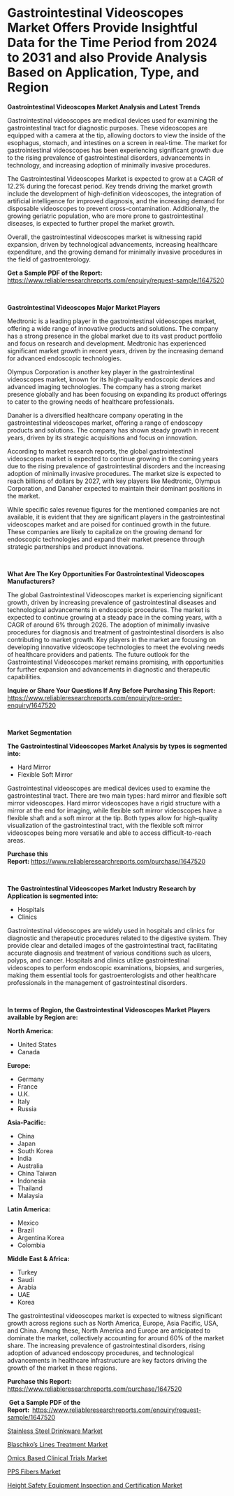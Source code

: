 <p><h1>Gastrointestinal Videoscopes Market Offers Provide Insightful Data for the Time Period from 2024 to 2031 and also Provide Analysis Based on Application, Type, and Region</h1></p><p><strong>Gastrointestinal Videoscopes Market Analysis and Latest Trends</strong></p>
<p><p>Gastrointestinal videoscopes are medical devices used for examining the gastrointestinal tract for diagnostic purposes. These videoscopes are equipped with a camera at the tip, allowing doctors to view the inside of the esophagus, stomach, and intestines on a screen in real-time. The market for gastrointestinal videoscopes has been experiencing significant growth due to the rising prevalence of gastrointestinal disorders, advancements in technology, and increasing adoption of minimally invasive procedures.</p><p>The Gastrointestinal Videoscopes Market is expected to grow at a CAGR of 12.2% during the forecast period. Key trends driving the market growth include the development of high-definition videoscopes, the integration of artificial intelligence for improved diagnosis, and the increasing demand for disposable videoscopes to prevent cross-contamination. Additionally, the growing geriatric population, who are more prone to gastrointestinal diseases, is expected to further propel the market growth.</p><p>Overall, the gastrointestinal videoscopes market is witnessing rapid expansion, driven by technological advancements, increasing healthcare expenditure, and the growing demand for minimally invasive procedures in the field of gastroenterology.</p></p>
<p><strong>Get a Sample PDF of the Report:&nbsp;</strong> <a href="https://www.reliableresearchreports.com/enquiry/request-sample/1647520">https://www.reliableresearchreports.com/enquiry/request-sample/1647520</a></p>
<p>&nbsp;</p>
<p><strong>Gastrointestinal Videoscopes Major Market Players</strong></p>
<p><p>Medtronic is a leading player in the gastrointestinal videoscopes market, offering a wide range of innovative products and solutions. The company has a strong presence in the global market due to its vast product portfolio and focus on research and development. Medtronic has experienced significant market growth in recent years, driven by the increasing demand for advanced endoscopic technologies.</p><p>Olympus Corporation is another key player in the gastrointestinal videoscopes market, known for its high-quality endoscopic devices and advanced imaging technologies. The company has a strong market presence globally and has been focusing on expanding its product offerings to cater to the growing needs of healthcare professionals.</p><p>Danaher is a diversified healthcare company operating in the gastrointestinal videoscopes market, offering a range of endoscopy products and solutions. The company has shown steady growth in recent years, driven by its strategic acquisitions and focus on innovation.</p><p>According to market research reports, the global gastrointestinal videoscopes market is expected to continue growing in the coming years due to the rising prevalence of gastrointestinal disorders and the increasing adoption of minimally invasive procedures. The market size is expected to reach billions of dollars by 2027, with key players like Medtronic, Olympus Corporation, and Danaher expected to maintain their dominant positions in the market.</p><p>While specific sales revenue figures for the mentioned companies are not available, it is evident that they are significant players in the gastrointestinal videoscopes market and are poised for continued growth in the future. These companies are likely to capitalize on the growing demand for endoscopic technologies and expand their market presence through strategic partnerships and product innovations.</p></p>
<p>&nbsp;</p>
<p><strong>What Are The Key Opportunities For Gastrointestinal Videoscopes Manufacturers?</strong></p>
<p><p>The global Gastrointestinal Videoscopes market is experiencing significant growth, driven by increasing prevalence of gastrointestinal diseases and technological advancements in endoscopic procedures. The market is expected to continue growing at a steady pace in the coming years, with a CAGR of around 6% through 2026. The adoption of minimally invasive procedures for diagnosis and treatment of gastrointestinal disorders is also contributing to market growth. Key players in the market are focusing on developing innovative videoscope technologies to meet the evolving needs of healthcare providers and patients. The future outlook for the Gastrointestinal Videoscopes market remains promising, with opportunities for further expansion and advancements in diagnostic and therapeutic capabilities.</p></p>
<p><strong>Inquire or Share Your Questions If Any Before Purchasing This Report:</strong> <a href="https://www.reliableresearchreports.com/enquiry/pre-order-enquiry/1647520">https://www.reliableresearchreports.com/enquiry/pre-order-enquiry/1647520</a></p>
<p>&nbsp;</p>
<p><strong>Market Segmentation</strong></p>
<p><strong>The Gastrointestinal Videoscopes Market Analysis by types is segmented into:</strong></p>
<p><ul><li>Hard Mirror</li><li>Flexible Soft Mirror</li></ul></p>
<p><p>Gastrointestinal videoscopes are medical devices used to examine the gastrointestinal tract. There are two main types: hard mirror and flexible soft mirror videoscopes. Hard mirror videoscopes have a rigid structure with a mirror at the end for imaging, while flexible soft mirror videoscopes have a flexible shaft and a soft mirror at the tip. Both types allow for high-quality visualization of the gastrointestinal tract, with the flexible soft mirror videoscopes being more versatile and able to access difficult-to-reach areas.</p></p>
<p><strong>Purchase this Report:&nbsp;</strong><a href="https://www.reliableresearchreports.com/purchase/1647520">https://www.reliableresearchreports.com/purchase/1647520</a></p>
<p>&nbsp;</p>
<p><strong>The Gastrointestinal Videoscopes Market Industry Research by Application is segmented into:</strong></p>
<p><ul><li>Hospitals</li><li>Clinics</li></ul></p>
<p><p>Gastrointestinal videoscopes are widely used in hospitals and clinics for diagnostic and therapeutic procedures related to the digestive system. They provide clear and detailed images of the gastrointestinal tract, facilitating accurate diagnosis and treatment of various conditions such as ulcers, polyps, and cancer. Hospitals and clinics utilize gastrointestinal videoscopes to perform endoscopic examinations, biopsies, and surgeries, making them essential tools for gastroenterologists and other healthcare professionals in the management of gastrointestinal disorders.</p></p>
<p>&nbsp;</p>
<p><strong>In terms of Region, the Gastrointestinal Videoscopes Market Players available by Region are:</strong></p>
<p>
    <p> <strong> North America: </strong>
        <ul>
            <li>United States</li>
            <li>Canada</li>
        </ul>
        </p> 
    <p> <strong> Europe: </strong>
        <ul>
            <li>Germany</li>
            <li>France</li>
            <li>U.K.</li>
            <li>Italy</li>
            <li>Russia</li>
        </ul>
        </p> 
    <p> <strong> Asia-Pacific: </strong>
        <ul>
            <li>China</li>
            <li>Japan</li>
            <li>South Korea</li>
            <li>India</li>
            <li>Australia</li>
            <li>China Taiwan</li>
            <li>Indonesia</li>
            <li>Thailand</li>
            <li>Malaysia</li>
        </ul>
        </p> 
    <p> <strong> Latin America: </strong>
        <ul>
            <li>Mexico</li>
            <li>Brazil</li>
            <li>Argentina Korea</li>
            <li>Colombia</li>
        </ul>
        </p> 
    <p> <strong> Middle East & Africa: </strong>
        <ul>
            <li>Turkey</li>
            <li>Saudi</li>
            <li>Arabia</li>
            <li>UAE</li>
            <li>Korea</li>
        </ul>
    </p>
    </p>
<p><p>The gastrointestinal videoscopes market is expected to witness significant growth across regions such as North America, Europe, Asia Pacific, USA, and China. Among these, North America and Europe are anticipated to dominate the market, collectively accounting for around 60% of the market share. The increasing prevalence of gastrointestinal disorders, rising adoption of advanced endoscopy procedures, and technological advancements in healthcare infrastructure are key factors driving the growth of the market in these regions.</p></p>
<p><strong>Purchase this Report: </strong><a href="https://www.reliableresearchreports.com/purchase/1647520">https://www.reliableresearchreports.com/purchase/1647520</a></p>
<p>&nbsp;<strong>Get a Sample PDF of the Report:&nbsp;&nbsp;</strong><a href="https://www.reliableresearchreports.com/enquiry/request-sample/1647520">https://www.reliableresearchreports.com/enquiry/request-sample/1647520</a></p>
<p><strong></strong></p>
<p><p><a href="https://view.publitas.com/reportprime-1/stainless-steel-drinkware-market-challenges-opportunities-and-growth-drivers-and-major-market-players-forecasted-for-period-from-2024-2031/">Stainless Steel Drinkware Market</a></p><p><a href="https://github.com/guneycigdem35/Market-Research-Report-List-2/blob/main/blaschkos-lines-treatment-market.md">Blaschko’s Lines Treatment Market</a></p><p><a href="https://github.com/biheemgalvinlouises6hokrh3h/Market-Research-Report-List-1/blob/main/omics-based-clinical-trials-market.md">Omics Based Clinical Trials Market</a></p><p><a href="https://glittery-fuchsia-86a.notion.site/PPS-Fibers-Market-Provides-Detailed-Segmentation-of-this-Market-based-on-Type-Application-and-Regi-adfec72b9c344fa5ac54f67e85e3c75a">PPS Fibers Market</a></p><p><a href="https://issuu.com/reportprime-2/docs/height-safety-equipment-inspection-and-certificati">Height Safety Equipment Inspection and Certification Market</a></p></p>